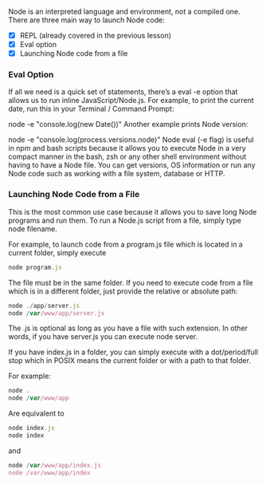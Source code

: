 Node is an interpreted language and environment, not a compiled one. There are three main way to launch Node code:

- [x] REPL (already covered in the previous lesson)
- [x] Eval option
- [x] Launching Node code from a file

### Eval Option
If all we need is a quick set of statements, there’s a eval -e option that allows us to run inline JavaScript/Node.js. For example, to print the current date, run this in your Terminal / Command Prompt:

node -e "console.log(new Date())"
Another example prints Node version:

node -e "console.log(process.versions.node)"
Node eval (-e flag) is useful in npm and bash scripts because it allows you to execute Node in a very compact manner in the bash, zsh or any other shell environment without having to have a Node file. You can get versions, OS information or run any Node code such as working with a file system, database or HTTP.

### Launching Node Code from a File
This is the most common use case because it allows you to save long Node programs and run them. To run a Node.js script from a file, simply type node filename.

For example, to launch code from a program.js file which is located in a current folder, simply execute

```js
node program.js
```

The file must be in the same folder. If you need to execute code from a file which is in a different folder, just provide the relative or absolute path:

```js
node ./app/server.js
node /var/www/app/server.js
```

The .js is optional as long as you have a file with such extension. In other words, if you have server.js you can execute node server.

If you have index.js in a folder, you can simply execute with a dot/period/full stop which in POSIX means the current folder or with a path to that folder.

For example:
```js
node .
node /var/www/app
```

Are equivalent to
```js
node index.js
node index
```
and
```js
node /var/www/app/index.js
node /var/www/app/index
```